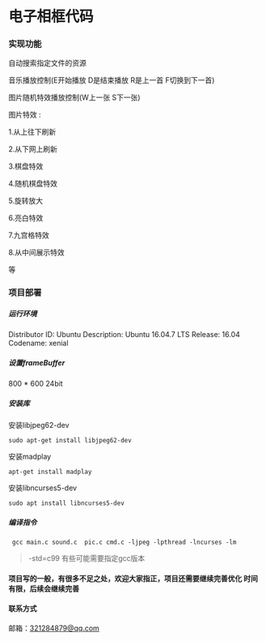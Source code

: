 # 电子相框代码

### 实现功能

自动搜索指定文件的资源

音乐播放控制(E开始播放 D是结束播放 R是上一首 F切换到下一首)

图片随机特效播放控制(W上一张 S下一张)

图片特效 :

1.从上往下刷新

2.从下网上刷新

3.棋盘特效

4.随机棋盘特效

5.旋转放大

6.亮白特效

7.九宫格特效

8.从中间展示特效

等

### 项目部署

##### 运行环境

Distributor ID:	Ubuntu
Description:	Ubuntu 16.04.7 LTS
Release:	16.04
Codename:	xenial

##### 设置frameBuffer

800 * 600 24bit

##### 安装库

安装libjpeg62-dev

```shell
sudo apt-get install libjpeg62-dev
```

安装madplay

```shell
apt-get install madplay
```

安装libncurses5-dev

```shell
sudo apt install libncurses5-dev
```

##### 编译指令

```shell
 gcc main.c sound.c  pic.c cmd.c -ljpeg -lpthread -lncurses -lm
```
> -std=c99 有些可能需要指定gcc版本

#### 项目写的一般，有很多不足之处，欢迎大家指正，项目还需要继续完善优化 时间有限，后续会继续完善

#### 联系方式

邮箱：321284879@qq.com
